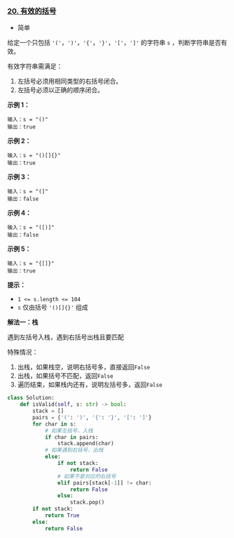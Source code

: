 ### [20. 有效的括号](https://leetcode.cn/problems/valid-parentheses/)

- 简单

给定一个只包括 `'('`，`')'`，`'{'`，`'}'`，`'['`，`']'` 的字符串 `s` ，判断字符串是否有效。

有效字符串需满足：

1. 左括号必须用相同类型的右括号闭合。
2. 左括号必须以正确的顺序闭合。

**示例 1：**

```
输入：s = "()"
输出：true
```

**示例 2：**

```
输入：s = "()[]{}"
输出：true
```

**示例 3：**

```
输入：s = "(]"
输出：false
```

**示例 4：**

```
输入：s = "([)]"
输出：false
```

**示例 5：**

```
输入：s = "{[]}"
输出：true
```

**提示：**

- `1 <= s.length <= 104`
- `s` 仅由括号 `'()[]{}'` 组成

**解法一：栈**

遇到左括号入栈，遇到右括号出栈且要匹配

特殊情况：

1. 出栈，如果栈空，说明右括号多，直接返回`False`
2. 出栈，如果括号不匹配，返回`False`
3. 遍历结束，如果栈内还有，说明左括号多，返回`False`

```python
class Solution:
    def isValid(self, s: str) -> bool:
        stack = []
        pairs = {'(': ')', '{': '}', '[': ']'}
        for char in s:
            # 如果左括号，入栈
            if char in pairs:
                stack.append(char)
            # 如果遇到右括号，出栈
            else:
                if not stack:
                    return False
                # 如果不是对应的右括号
                elif pairs[stack[-1]] != char:
                    return False
                else:
                    stack.pop()
        if not stack:
            return True
        else:
            return False
```


